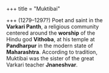 +++
title = "Muktibai"

+++
(1279–1297?) Poet and saint in the  
**Varkari Panth**, a religious community  
centered around the **worship** of the  
Hindu god **Vithoba**, at his temple at  
**Pandharpur** in the modern state of  
**Maharashtra**. According to tradition,  
Muktibai was the sister of the great  
Varkari teacher **Jnaneshvar**.